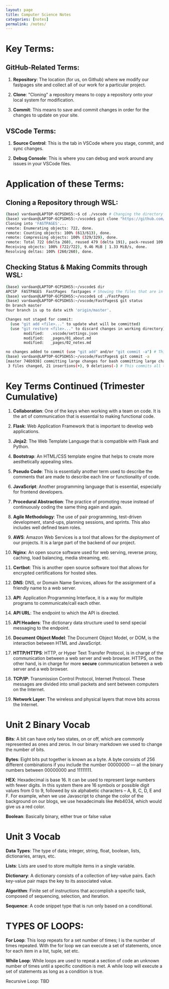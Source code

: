 ```yaml
---
layout: page
title: Computer Science Notes
categories: [notes]
permalink: /notes/
---
```


# Key Terms:

## GitHub-Related Terms:

1. **Repository**: The location (for us, on Github) where we modify our fastpages site and collect all of our work for a particular project.

2. **Clone**: "Cloning" a repository means to copy a repository onto your local system for modification.

3. **Commit**: This means to save and commit changes in order for the changes to update on your site.


## VSCode Terms:

1. **Source Control**: This is the tab in VSCode where you stage, commit, and sync changes.

2. **Debug Console**: This is where you can debug and work around any issues in your VSCode files.


# Application of these Terms:

## Cloning a Repository through WSL:

```bash
(base) vardaan@LAPTOP-6CPSDHS5:~$ cd ./vscode # Changing the directory to your VSCode directory, which contains all of your cloned repositories.
(base) vardaan@LAPTOP-6CPSDHS5:~/vscode$ git clone "https://github.com/SamitPoojary/FASTPAGES.git" # Cloning my partner Samit's FastPages so that I can track his changes.
Cloning into 'FASTPAGES'...
remote: Enumerating objects: 722, done.
remote: Counting objects: 100% (613/613), done.
remote: Compressing objects: 100% (329/329), done.
remote: Total 722 (delta 260), reused 479 (delta 191), pack-reused 109
Receiving objects: 100% (722/722), 9.46 MiB | 1.33 MiB/s, done.
Resolving deltas: 100% (260/260), done.
```

## Checking Status & Making Commits through WSL:

```bash
(base) vardaan@LAPTOP-6CPSDHS5:~/vscode$ dir
APCSP  FASTPAGES  FastPages  fastpages # Showing the files that are in the 'vscode' directory.
(base) vardaan@LAPTOP-6CPSDHS5:~/vscode$ cd ./FastPages
(base) vardaan@LAPTOP-6CPSDHS5:~/vscode/FastPages$ git status
On branch master
Your branch is up to date with 'origin/master'.

Changes not staged for commit:
  (use "git add <file>..." to update what will be committed)
  (use "git restore <file>..." to discard changes in working directory)
        modified:   .vscode/settings.json
        modified:   _pages/01_about.md
        modified:   _pages/02_notes.md

no changes added to commit (use "git add" and/or "git commit -a") # This command shows the status of the repository (any modified files or changes that have not been committed). 
(base) vardaan@LAPTOP-6CPSDHS5:~/vscode/FastPages$ git commit -a
[master 746b938] committing large changes for bash committing large changes for bash
 3 files changed, 21 insertions(+), 9 deletions(-) # This commits all the changes, and you can use VSCode to sync the changes.
```
# Key Terms Continued (Trimester Cumulative)

1. **Collaboration**: One of the keys when working with a team on code. It is the art of communication that is essential to making functional code.

2. **Flask**: Web Application Framework that is important to develop web applications.

3. **Jinja2**: The Web Template Language that is compatible with Flask and Python.

4. **Bootstrap**: An HTML/CSS template engine that helps to create more aesthetically appealing sites.

5. **Pseudo Code**: This is essentially another term used to describe the comments that are made to describe each line or functionality of code.

6. **JavaScript**: Another programming language that is essential, especially for frontend developers.

7. **Procedural Abstraction**: The practice of promoting reuse instead of continuously coding the same thing again and again.

8. **Agile Methodology**: The use of pair programming, test-driven development, stand-ups, planning sessions, and sprints. This also includes well defined team roles.

9. **AWS**: Amazon Web Services is a tool that allows for the *deployment* of our projects. It is a large part of the backend of our project.

10. **Nginx**: An open source software used for web serving, reverse proxy, caching, load balancing, media streaming, etc.

11. **Certbot**: This is another open source software tool that allows for encrypted certifications for hosted sites.

12. **DNS**: DNS, or Domain Name Services, allows for the assignment of a friendly name to a web server.

13. **API**: Application Programming Interface, it is a way for multiple programs to communicate/call each other.

14. **API URL**: The endpoint to which the API is directed.

15. **API Headers**: The dictionary data structure used to send special messaging to the endpoint.

16. **Document Object Model**: The Document Object Model, or DOM, is the interaction between HTML and JavaScript.

17. **HTTP/HTTPS**: HTTP, or Hyper Text Transfer Protocol, is in charge of the communication between a web server and web browser. HTTPS, on the other hand, is in charge for more **secure** communication between a web server and a web browser.

18. **TCP/IP**: Transmission Control Protocol, Internet Protocol. These messages are divided into small packets and sent between computers on the Internet.

19. **Network Layer**: The wireless and physical layers that move bits across the Internet.

# Unit 2 Binary Vocab

**Bits**: A bit can have only two states, on or off, which are commonly represented as ones and zeros. In our binary markdown we used to change the number of bits.

**Bytes**: Eight bits put together is known as a byte. A byte consists of 256 different combinations if you include the number 00000000 — all the binary numbers between 00000000 and 11111111.

**HEX**: Hexadecimal is base 16. It can be used to represent large numbers with fewer digits. In this system there are 16 symbols or possible digit values from 0 to 9, followed by six alphabetic characters – A, B, C, D, E and F. For example, when we use Javascript to change the color of the background on our blogs, we use hexadecimals like #eb4034, which would give us a red color.


**Boolean**: Basically binary, either true or false value

# Unit 3 Vocab


**Data Types**: The type of data; integer, string, float, boolean, lists, dictionaries, arrays, etc.

**Lists**: Lists are used to store multiple items in a single variable.

**Dictionary**: A dictionary consists of a collection of key-value pairs. Each key-value pair maps the key to its associated value.

**Algorithm**: Finite set of instructions that accomplish a specific task, composed of sequencing, selection, and iteration.

**Sequence**: A code snippet type that is run only based on a conditional.

# TYPES OF LOOPS: 

**For Loop**: This loop repeats for a set number of times; I is the number of times repeated. With the for loop we can execute a set of statements, once for each item in a list, tuple, set etc.

**While Loop**: While loops are used to repeat a section of code an unknown number of times until a specific condition is met. A while loop will execute a set of statements as long as a condition is true.

Recursive Loop: TBD